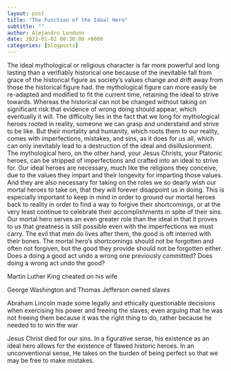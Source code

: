 ```yaml
---
layout: post
title: "The Function of the Ideal Hero"
subtitle: ""
author: Alejandro Londono
date: 2022-01-02 00:30:00 +0000
categories: [blogposts]
---
```


The ideal mythological or religious character is far more powerful and long lasting than a verifiably historical one because of the inevitable fall from grace of the historical figure as society’s values change and drift away from those the historical figure had. the mythological figure can more easily be re-adapted and modified to fit the current time, retaining the ideal to strive towards. Whereas the historical can not be changed without taking on significant risk that evidence of wrong doing should appear, which eventually it will. The difficulty  lies in the fact  that we long for mythological heroes rooted in reality, someone we can grasp and understand and strive to be like. But their mortality and humanity, which roots them to our reality, comes with imperfections, mistakes, and sins, as it does for us all, which can only inevitably lead to a destruction of the ideal and disillusionment. The mythological hero, on the other hand, your Jesus Christs, your Platonic heroes, can be stripped of imperfections and crafted into an ideal to strive for. Our ideal heroes are necessary, much like the religions they conceive, due to the values they impart and their longevity for imparting those values. And they are also necessary for taking on the roles we so dearly wish our mortal heroes to take on, that they will forever disappoint us in doing. This is especially important to keep in mind in order to ground our mortal heroes back to reality in order to find a way to forgive their shortcomings, or at the very least continue to celebrate their accomplishments in spite of their sins. Our mortal hero serves an even greater role than the ideal in that it proves to us that greatness is still possible even with the imperfections we must carry. The evil that men do lives after them, the good is oft interred with their bones. The mortal hero’s shortcomings should not be forgotten and often not forgiven, but the good they provide should not be forgotten either. Does a doing a good act undo a wrong one previously committed? Does doing a wrong act undo the good?

Martin Luther King cheated on his wife

George Washington and Thomas Jefferson owned slaves

Abraham Lincoln made some legally and ethically questionable decisions when exercising his power and freeing the slaves; even arguing that he was not freeing them because it was the right thing to do, rather because he needed to to win the war

Jesus Christ died for our sins. In a figurative sense, his existence as an ideal hero allows for the existence of flawed historic heroes. In an unconventional sense, He takes on the burden of being perfect so that we may be free to make mistakes. 


